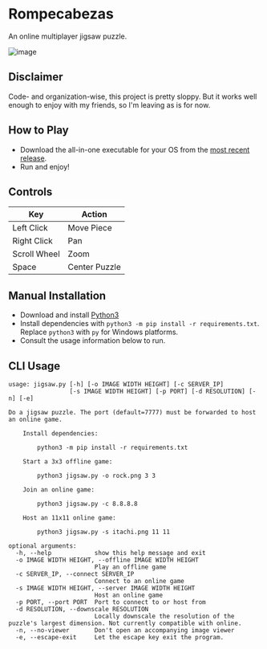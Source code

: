 # Rompecabezas

An online multiplayer jigsaw puzzle.

![image](https://user-images.githubusercontent.com/3968357/173490836-a3577f42-20b6-466e-a964-5034682d3b9f.png)

## Disclaimer
Code- and organization-wise, this project is pretty sloppy. But it works well enough to enjoy with my friends, so I'm leaving as is for now.

## How to Play

* Download the all-in-one executable for your OS from the [most recent release](https://github.com/harrisonmg/rompecabezas/releases).
* Run and enjoy!

## Controls
| Key          | Action        |
|--------------|---------------|
| Left Click   | Move Piece    |
| Right Click  | Pan           |
| Scroll Wheel | Zoom          |
| Space        | Center Puzzle |

## Manual Installation
* Download and install [Python3](https://www.python.org/downloads/)
* Install dependencies with `python3 -m pip install -r requirements.txt`. Replace `python3` with `py` for Windows platforms.
* Consult the usage information below to run.

## CLI Usage
```
usage: jigsaw.py [-h] [-o IMAGE WIDTH HEIGHT] [-c SERVER_IP]
                 [-s IMAGE WIDTH HEIGHT] [-p PORT] [-d RESOLUTION] [-n] [-e]

Do a jigsaw puzzle. The port (default=7777) must be forwarded to host an online game.

    Install dependencies:

        python3 -m pip install -r requirements.txt

    Start a 3x3 offline game:

        python3 jigsaw.py -o rock.png 3 3

    Join an online game:

        python3 jigsaw.py -c 8.8.8.8

    Host an 11x11 online game:

        python3 jigsaw.py -s itachi.png 11 11

optional arguments:
  -h, --help            show this help message and exit
  -o IMAGE WIDTH HEIGHT, --offline IMAGE WIDTH HEIGHT
                        Play an offline game
  -c SERVER_IP, --connect SERVER_IP
                        Connect to an online game
  -s IMAGE WIDTH HEIGHT, --server IMAGE WIDTH HEIGHT
                        Host an online game
  -p PORT, --port PORT  Port to connect to or host from
  -d RESOLUTION, --downscale RESOLUTION
                        Locally downscale the resolution of the puzzle's largest dimension. Not currently compatible with online.
  -n, --no-viewer       Don't open an accompanying image viewer
  -e, --escape-exit     Let the escape key exit the program.
  ```
